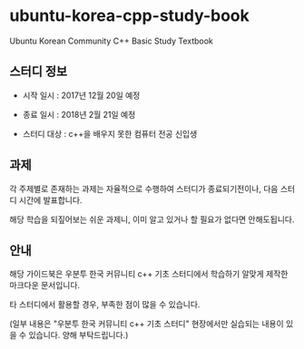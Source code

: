 # ubuntu-korea-cpp-study-book

Ubuntu Korean Community C++ Basic Study Textbook

## 스터디 정보

* 시작 일시 : 2017년 12월 20일 예정

* 종료 일시 : 2018년 2월 21일 예정

* 스터디 대상 : c++을 배우지 못한 컴퓨터 전공 신입생

## 과제

각 주제별로 존재하는 과제는 자율적으로 수행하여 스터디가 종료되기전이나, 다음 스터디 시간에 발표합니다.

해당 학습을 되짚어보는 쉬운 과제니, 이미 알고 있거나 할 필요가 없다면 안해도됩니다.

## 안내

해당 가이드북은 우분투 한국 커뮤니티 c++ 기초 스터디에서  학습하기 알맞게 제작한 마크다운 문서입니다.

타 스터디에서 활용할 경우, 부족한 점이 많을 수 있습니다.

(일부 내용은 "우분투 한국 커뮤니티 c++ 기초 스터디" 현장에서만 실습되는 내용이 있을 수 있습니다. 양해 부탁드립니다.)